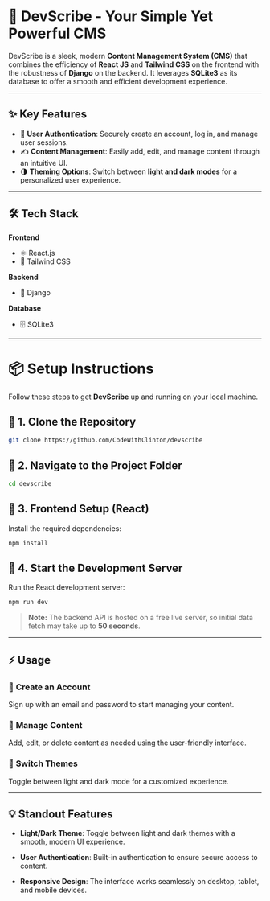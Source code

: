 # 🚀 **DevScribe - Your Simple Yet Powerful CMS**

DevScribe is a sleek, modern **Content Management System (CMS)** that combines the efficiency of **React JS** and **Tailwind CSS** on the frontend with the robustness of **Django** on the backend. It leverages **SQLite3** as its database to offer a smooth and efficient development experience.

---

## ✨ **Key Features**
- 🔐 **User Authentication**: Securely create an account, log in, and manage user sessions.  
- ✍️ **Content Management**: Easily add, edit, and manage content through an intuitive UI.  
- 🌗 **Theming Options**: Switch between **light and dark modes** for a personalized user experience.  

---

## 🛠️ **Tech Stack**

**Frontend**  
- ⚛️ React.js  
- 🎨 Tailwind CSS  

**Backend**  
- 🐍 Django  

**Database**  
- 🗄️ SQLite3  

---

# 📦 **Setup Instructions**

Follow these steps to get **DevScribe** up and running on your local machine.

## 🔹 **1. Clone the Repository**
```bash
git clone https://github.com/CodeWithClinton/devscribe
```


## 🔹 2. Navigate to the Project Folder
```bash
cd devscribe
```


## 🔹 3. Frontend Setup (React)
Install the required dependencies:
```bash
npm install
```

## 🔹 4. Start the Development Server
Run the React development server:
```bash
npm run dev
```

> **Note:** The backend API is hosted on a free live server, so initial data fetch may take up to **50 seconds**.


---

## ⚡ Usage

### 🔹 **Create an Account**  
Sign up with an email and password to start managing your content.

### 🔹 **Manage Content**  
Add, edit, or delete content as needed using the user-friendly interface.

### 🔹 **Switch Themes**  
Toggle between light and dark mode for a customized experience.


---

## 💡 Standout Features

- **Light/Dark Theme**: Toggle between light and dark themes with a smooth, modern UI experience.

- **User Authentication**: Built-in authentication to ensure secure access to content.

- **Responsive Design**: The interface works seamlessly on desktop, tablet, and mobile devices.
















